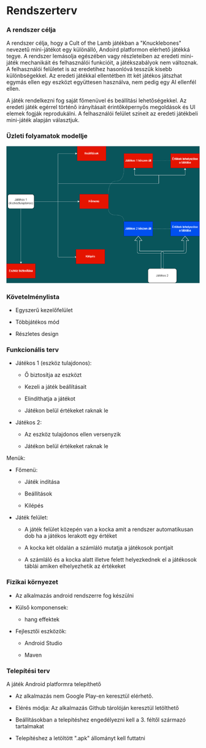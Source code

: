# Rendszerterv

### A rendszer célja

A rendszer célja, hogy a Cult of the Lamb játékban a "Knucklebones" nevezetű mini-játékot egy különálló,
Andoird platformon elérhető játékká tegye. A rendszer lemásolja egészében vagy részleteiben az eredeti mini-játék
mechanikáit és felhasználói funkcióit, a játékszabályok nem változnak. A felhasználói felületet is az eredetihez
hasonlóvá tesszük kisebb különbségekkel. Az eredeti játékkal ellentétben itt két játékos játszhat egymás ellen
egy eszközt együttesen használva, nem pedig egy AI ellenfél ellen.

A játék rendelkezni fog saját főmenüvel és beállítási lehetőségekkel. Az eredeti játék egérrel történő irányításait
érintőképernyős megoldások és UI elemek fogják reprodukálni. A felhasználói felület színeit az eredeti játékbeli mini-játék
alapján választjuk.

### Üzleti folyamatok modellje

![](../media/img/terv.png)

### Követelménylista

- Egyszerű kezelőfelület

- Többjátékos mód

- Részletes design

### Funkcionális terv

* Játékos 1 (eszköz tulajdonos):

  * Ő biztosítja az eszközt

  * Kezeli a játék beállításait

  * Elindíthatja a játékot

  * Játékon belül értékeket raknak le

* Játékos 2:

  * Az eszköz tulajdonos ellen versenyzik

  * Játékon belül értékeket raknak le

Menük:

* Főmenü:

  * Játék indítása
  
  * Beállítások

  * Kilépés

* Játék felület:

  * A játék felület közepén van a kocka amit a rendszer automatikusan  dob ha a játékos lerakott egy értéket

  * A kocka két oldalán a számláló mutatja a játékosok pontjait

  * A számláló és a kocka alatt illetve felett helyezkednek el a játékosok táblái amiken elhelyezhetik az értékeket

### Fizikai környezet

* Az alkalmazás android rendszerre fog készülni

* Külső komponensek:

  * hang effektek

* Fejlesztői eszközök:

  * Android Studio
  
  * Maven
  
### Telepítési terv

A játék Android platformra telepíthető

- Az alkalmazás nem Google Play-en keresztül elérhető.

- Elérés módja: Az alkalmazás Github tárolóján keresztül letölthető

- Beállításokban a telepítéshez engedélyezni kell a 3. féltől származó tartalmakat

- Telepítéshez a letöltött ".apk" állományt kell futtatni